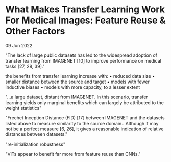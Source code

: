 # What Makes Transfer Learning Work For Medical Images: Feature Reuse & Other Factors

09 Jun 2022

"The lack of large public datasets has led to the widespread adoption of transfer
learning from IMAGENET \[10\] to improve performance on
medical tasks [27, 28, 39]."

the benefits from
transfer learning increase with:
• reduced data size
• smaller distance between the source and target
• models with fewer inductive biases
• models with more capacity, to a lesser extent

"...a large dataset, distant
from IMAGENET. In this scenario, transfer learning yields
only marginal benefits which can largely be attributed to the
weight statistics"

"Frechet Inception Distance (FID) \[17\] between IMAGENET and the datasets listed above to measure
similarity to the source domain...Although it may not be a perfect measure [6, 26], it gives a
reasonable indication of relative distances between datasets."

"re-initialization robustness"

"ViTs appear to benefit far more from feature reuse than CNNs."
